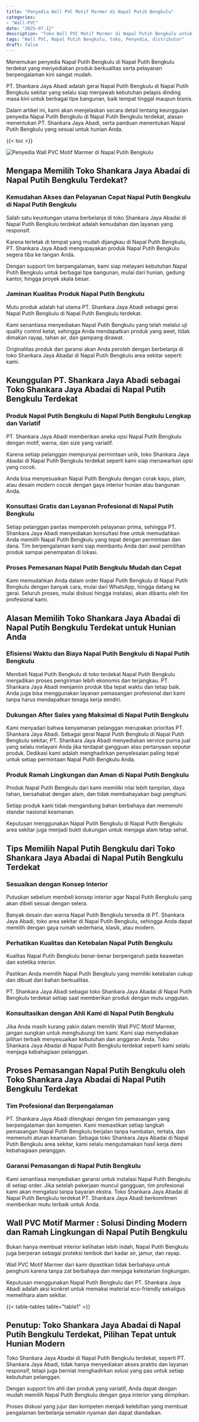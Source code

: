 ```yaml
---
title: "Penyedia Wall PVC Motif Marmer di Napal Putih Bengkulu"
categories: 
- "Wall-PVC"
date: "2025-07-12"
description: "Toko Wall PVC Motif Marmer di Napal Putih Bengkulu untuk rumah, perkantoran, dan gerai. Material unggulan, pilihan motif, variasi warna elegan, beserta layanan pemasangan oleh tim berpengalaman serta kepastian resmi!|Layanan penjualan Wall PVC Motif Marmer di Napal Putih Bengkulu bagi keperluan rumah, office, atau gerai, dengan produk unggulan dan pemasangan oleh tim profesional serta kepastian resmi.|Alternatif Wall PVC Motif Marmer di Napal Putih Bengkulu yang andal untuk hunian, perkantoran, dan ritel, bersama panel terbaik dan instalasi ditangani oleh teknisi profesional dan jaminan resmi.|Penyediaan Wall PVC Motif Marmer di Napal Putih Bengkulu bagi hunian, kantor, serta gerai, beserta material terbaik dan penempatan dikerjakan oleh teknisi ahli, lengkap beserta jaminan resmi.}"
tags: "Wall PVC, Napal Putih Bengkulu, toko, Penyedia, distributor"
draft: false
---
```


Menemukan penyedia Napal Putih Bengkulu di Napal Putih Bengkulu terdekat yang menyediakan produk berkualitas serta pelayanan berpengalaman kini sangat mudah.

PT. Shankara Jaya Abadi adalah gerai Napal Putih Bengkulu di Napal Putih Bengkulu sekitar yang selalu siap menjawab kebutuhan pelapis dinding masa kini untuk berbagai tipe bangunan, baik tempat tinggal maupun bisnis.

Dalam artikel ini, kami akan menjelaskan secara detail tentang keunggulan penyedia Napal Putih Bengkulu di Napal Putih Bengkulu terdekat, alasan menentukan PT. Shankara Jaya Abadi, serta panduan menentukan Napal Putih Bengkulu yang sesuai untuk hunian Anda.

{{< toc >}}

![Penyedia Wall PVC Motif Marmer di Napal Putih Bengkulu](/images/Wall-PVC/Penyedia-Wall-PVC-Motif-Marmer-di-Napal-Putih-Bengkulu.png)


## Mengapa Memilih Toko Shankara Jaya Abadai di Napal Putih Bengkulu Terdekat?

### Kemudahan Akses dan Pelayanan Cepat Napal Putih Bengkulu di Napal Putih Bengkulu

Salah satu keuntungan utama berbelanja di toko Shankara Jaya Abadai di Napal Putih Bengkulu terdekat adalah kemudahan dan layanan yang responsif.

Karena terletak di tempat yang mudah dijangkau di Napal Putih Bengkulu, PT. Shankara Jaya Abadi mengupayakan produk Napal Putih Bengkulu segera tiba ke tangan Anda.

Dengan support tim berpengalaman, kami siap melayani kebutuhan Napal Putih Bengkulu untuk berbagai tipe bangunan, mulai dari hunian, gedung kantor, hingga proyek skala besar.

### Jaminan Kualitas Produk Napal Putih Bengkulu

Mutu produk adalah hal utama PT. Shankara Jaya Abadi sebagai gerai Napal Putih Bengkulu di Napal Putih Bengkulu terdekat.

Kami senantiasa menyediakan Napal Putih Bengkulu yang telah melalui uji quality control ketat, sehingga Anda mendapatkan produk yang awet, tidak dimakan rayap, tahan air, dan gampang dirawat.

Originalitas produk dan garansi akan Anda peroleh dengan berbelanja di toko Shankara Jaya Abadai di Napal Putih Bengkulu area sekitar seperti kami.

## Keunggulan PT. Shankara Jaya Abadi sebagai Toko Shankara Jaya Abadai di Napal Putih Bengkulu Terdekat

### Produk Napal Putih Bengkulu di Napal Putih Bengkulu Lengkap dan Variatif

PT. Shankara Jaya Abadi memberikan aneka opsi Napal Putih Bengkulu dengan motif, warna, dan size yang variatif.

Karena setiap pelanggan mempunyai permintaan unik, toko Shankara Jaya Abadai di Napal Putih Bengkulu terdekat seperti kami siap menawarkan opsi yang cocok.

Anda bisa menyesuaikan Napal Putih Bengkulu dengan corak kayu, plain, atau desain modern cocok dengan gaya interior hunian atau bangunan Anda.

### Konsultasi Gratis dan Layanan Profesional di Napal Putih Bengkulu

Setiap pelanggan pantas memperoleh pelayanan prima, sehingga PT. Shankara Jaya Abadi menyediakan konsultasi free untuk memudahkan Anda memilih Napal Putih Bengkulu yang tepat dengan permintaan dan dana. Tim berpengalaman kami siap membantu Anda dari awal pemilihan produk sampai penempatan di lokasi.

### Proses Pemesanan Napal Putih Bengkulu Mudah dan Cepat

Kami memudahkan Anda dalam order Napal Putih Bengkulu di Napal Putih Bengkulu dengan banyak cara, mulai dari WhatsApp, hingga datang ke gerai. Seluruh proses, mulai diskusi hingga instalasi, akan dibantu oleh tim profesional kami.

## Alasan Memilih Toko Shankara Jaya Abadai di Napal Putih Bengkulu Terdekat untuk Hunian Anda

### Efisiensi Waktu dan Biaya Napal Putih Bengkulu di Napal Putih Bengkulu

Membeli Napal Putih Bengkulu di toko terdekat Napal Putih Bengkulu menjadikan proses pengiriman lebih ekonomis dan terjangkau. PT. Shankara Jaya Abadi menjamin produk tiba tepat waktu dan tetap baik. Anda juga bisa menggunakan layanan pemasangan profesional dari kami tanpa harus mendapatkan tenaga kerja sendiri.

### Dukungan After Sales yang Maksimal di Napal Putih Bengkulu

Kami menyadari bahwa kenyamanan pelanggan merupakan prioritas PT. Shankara Jaya Abadi. Sebagai gerai Napal Putih Bengkulu di Napal Putih Bengkulu sekitar, PT. Shankara Jaya Abadi menyediakan service purna jual yang selalu melayani Anda jika terdapat gangguan atau pertanyaan seputar produk. Dedikasi kami adalah menghadirkan penyelesaian paling tepat untuk setiap permintaan Napal Putih Bengkulu Anda.

### Produk Ramah Lingkungan dan Aman di Napal Putih Bengkulu

Produk Napal Putih Bengkulu dari kami memiliki nilai lebih tampilan, daya tahan, bersahabat dengan alam, dan tidak membahayakan bagi penghuni.

Setiap produk kami tidak mengandung bahan berbahaya dan memenuhi standar nasional keamanan.

Keputusan menggunakan Napal Putih Bengkulu di Napal Putih Bengkulu area sekitar juga menjadi bukti dukungan untuk menjaga alam tetap sehat.

## Tips Memilih Napal Putih Bengkulu dari Toko Shankara Jaya Abadai di Napal Putih Bengkulu Terdekat

### Sesuaikan dengan Konsep Interior 

Putuskan sebelum membeli konsep interior agar Napal Putih Bengkulu yang akan dibeli sesuai dengan selera.

Banyak desain dan warna Napal Putih Bengkulu tersedia di PT. Shankara Jaya Abadi, toko area sekitar di Napal Putih Bengkulu, sehingga Anda dapat memilih dengan gaya rumah sederhana, klasik, atau modern.

### Perhatikan Kualitas dan Ketebalan Napal Putih Bengkulu

Kualitas Napal Putih Bengkulu benar-benar berpengaruh pada keawetan dan estetika interior.

Pastikan Anda memilih Napal Putih Bengkulu yang memiliki ketebalan cukup dan dibuat dari bahan berkualitas.

PT. Shankara Jaya Abadi sebagai toko Shankara Jaya Abadai di Napal Putih Bengkulu terdekat setiap saat memberikan produk dengan mutu unggulan.

### Konsultasikan dengan Ahli Kami di Napal Putih Bengkulu

Jika Anda masih kurang yakin dalam memilih Wall PVC Motif Marmer, jangan sungkan untuk menghubungi tim kami. Kami siap menyediakan pilihan terbaik menyesuaikan kebutuhan dan anggaran Anda. Toko Shankara Jaya Abadai di Napal Putih Bengkulu terdekat seperti kami selalu menjaga kebahagiaan pelanggan.

## Proses Pemasangan Napal Putih Bengkulu oleh Toko Shankara Jaya Abadai di Napal Putih Bengkulu Terdekat

### Tim Profesional dan Berpengalaman

PT. Shankara Jaya Abadi dilengkapi dengan tim pemasangan yang berpengalaman dan kompeten. Kami memastikan setiap langkah pemasangan Napal Putih Bengkulu berjalan tanpa hambatan, tertata, dan memenuhi aturan keamanan. Sebagai toko Shankara Jaya Abadai di Napal Putih Bengkulu area sekitar, kami selalu mengutamakan hasil kerja demi kebahagiaan pelanggan.

### Garansi Pemasangan di Napal Putih Bengkulu

Kami senantiasa menyediakan garansi untuk instalasi Napal Putih Bengkulu di setiap order. Jika setelah pekerjaan muncul gangguan, tim profesional kami akan mengatasi tanpa bayaran ekstra. Toko Shankara Jaya Abadai di Napal Putih Bengkulu terdekat PT. Shankara Jaya Abadi berkomitmen memberikan mutu terbaik untuk Anda.

##  Wall PVC Motif Marmer : Solusi Dinding Modern dan Ramah Lingkungan di Napal Putih Bengkulu

Bukan hanya membuat interior kelihatan lebih indah, Napal Putih Bengkulu juga berperan sebagai proteksi tembok dari kadar air, jamur, dan rayap.

 Wall PVC Motif Marmer  dari kami dipastikan tidak berbahaya untuk penghuni karena tanpa zat berbahaya dan menjaga kelestarian lingkungan.

Keputusan menggunakan Napal Putih Bengkulu dari PT. Shankara Jaya Abadi adalah aksi konkret untuk memakai material eco-friendly sekaligus memelihara alam sekitar.

{{< table-tables table="table1" >}}

## Penutup: Toko Shankara Jaya Abadai di Napal Putih Bengkulu Terdekat, Pilihan Tepat untuk Hunian Modern

Toko Shankara Jaya Abadai di Napal Putih Bengkulu terdekat, seperti PT. Shankara Jaya Abadi, tidak hanya menyediakan akses praktis dan layanan responsif, tetapi juga berniat menghadirkan solusi yang pas untuk setiap kebutuhan pelanggan.

Dengan support tim ahli dan produk yang variatif, Anda dapat dengan mudah memilih Napal Putih Bengkulu dengan gaya interior yang diimpikan.

Proses diskusi yang jujur dan kompeten menjadi kelebihan yang membuat pengalaman berbelanja semakin nyaman dan dapat diandalkan.